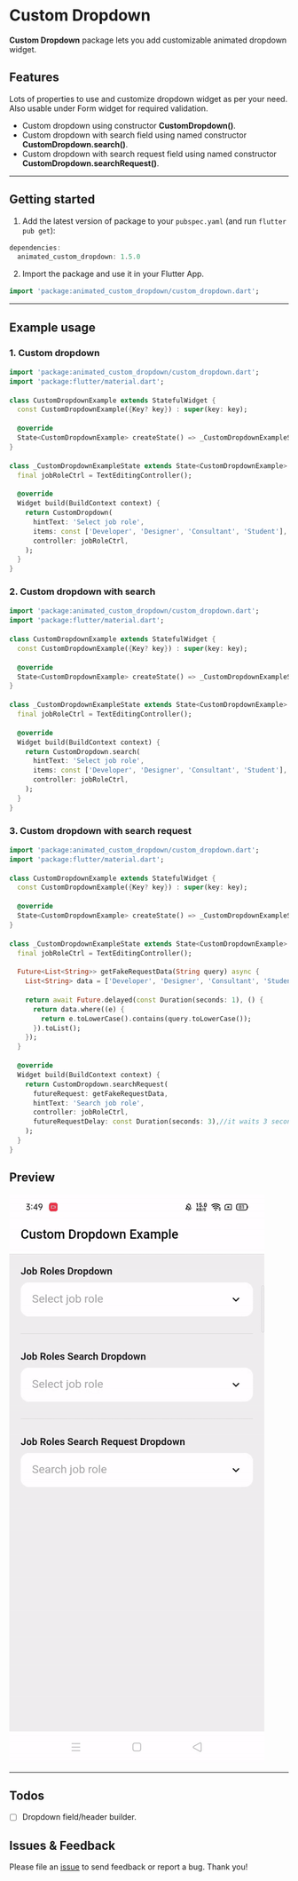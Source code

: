 # Custom Dropdown

**Custom Dropdown** package lets you add customizable animated dropdown widget.

## Features

Lots of properties to use and customize dropdown widget as per your need. Also usable under Form widget for required validation.

- Custom dropdown using constructor **CustomDropdown()**.
- Custom dropdown with search field using named constructor **CustomDropdown.search()**.
- Custom dropdown with search request field using named constructor **CustomDropdown.searchRequest()**.

<hr>

## Getting started

1. Add the latest version of package to your `pubspec.yaml` (and run `flutter pub get`):

```dart
dependencies:
  animated_custom_dropdown: 1.5.0
```

2. Import the package and use it in your Flutter App.

```dart
import 'package:animated_custom_dropdown/custom_dropdown.dart';
```

<hr>

## Example usage

### 1. Custom dropdown

```dart
import 'package:animated_custom_dropdown/custom_dropdown.dart';
import 'package:flutter/material.dart';

class CustomDropdownExample extends StatefulWidget {
  const CustomDropdownExample({Key? key}) : super(key: key);

  @override
  State<CustomDropdownExample> createState() => _CustomDropdownExampleState();
}

class _CustomDropdownExampleState extends State<CustomDropdownExample> {
  final jobRoleCtrl = TextEditingController();

  @override
  Widget build(BuildContext context) {
    return CustomDropdown(
      hintText: 'Select job role',
      items: const ['Developer', 'Designer', 'Consultant', 'Student'],
      controller: jobRoleCtrl,
    );
  }
}
```

### 2. Custom dropdown with search

```dart
import 'package:animated_custom_dropdown/custom_dropdown.dart';
import 'package:flutter/material.dart';

class CustomDropdownExample extends StatefulWidget {
  const CustomDropdownExample({Key? key}) : super(key: key);

  @override
  State<CustomDropdownExample> createState() => _CustomDropdownExampleState();
}

class _CustomDropdownExampleState extends State<CustomDropdownExample> {
  final jobRoleCtrl = TextEditingController();

  @override
  Widget build(BuildContext context) {
    return CustomDropdown.search(
      hintText: 'Select job role',
      items: const ['Developer', 'Designer', 'Consultant', 'Student'],
      controller: jobRoleCtrl,
    );
  }
}
```

### 3. Custom dropdown with search request

```dart
import 'package:animated_custom_dropdown/custom_dropdown.dart';
import 'package:flutter/material.dart';

class CustomDropdownExample extends StatefulWidget {
  const CustomDropdownExample({Key? key}) : super(key: key);

  @override
  State<CustomDropdownExample> createState() => _CustomDropdownExampleState();
}

class _CustomDropdownExampleState extends State<CustomDropdownExample> {
  final jobRoleCtrl = TextEditingController();

  Future<List<String>> getFakeRequestData(String query) async {
    List<String> data = ['Developer', 'Designer', 'Consultant', 'Student'];

    return await Future.delayed(const Duration(seconds: 1), () {
      return data.where((e) {
        return e.toLowerCase().contains(query.toLowerCase());
      }).toList();
    });
  }

  @override
  Widget build(BuildContext context) {
    return CustomDropdown.searchRequest(
      futureRequest: getFakeRequestData,
      hintText: 'Search job role',
      controller: jobRoleCtrl,
      futureRequestDelay: const Duration(seconds: 3),//it waits 3 seconds before start searching (before execute the 'futureRequest' function)
    );
  }
}
```

## Preview

![Example App](https://github.com/AbdullahChauhan/custom-dropdown/blob/master/readme_assets/preview.gif)

<hr>

## Todos

- [ ] Dropdown field/header builder.

## Issues & Feedback

Please file an [issue](https://github.com/AbdullahChauhan/custom-dropdown/issues) to send feedback or report a bug. Thank you!

